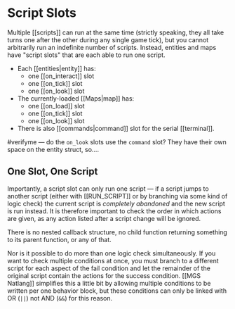 # Script Slots

Multiple [[scripts]] can run at the same time (strictly speaking, they all take turns one after the other during any single game tick), but you cannot arbitrarily run an indefinite number of scripts. Instead, entities and maps have "script slots" that are each able to run one script.

- Each [[entities|entity]] has:
	- one [[on_interact]] slot
	- one [[on_tick]] slot
	- one [[on_look]] slot
- The currently-loaded [[Maps|map]] has:
	- one [[on_load]] slot
	- one [[on_tick]] slot
	- one [[on_look]] slot
- There is also [[commands|command]] slot for the serial [[terminal]].

#verifyme — do the `on_look` slots use the `command` slot? They have their own space on the entity struct, so....

## One Slot, One Script

Importantly, a script slot can only run one script — if a script jumps to another script (either with [[RUN_SCRIPT]] or by branching via some kind of logic check) the current script is *completely abandoned* and the new script is run instead. It is therefore important to check the order in which actions are given, as any action listed after a script change will be ignored.

There is no nested callback structure, no child function returning something to its parent function, or any of that.

Nor is it possible to do more than one logic check simultaneously. If you want to check multiple conditions at once, you must branch to a different script for each aspect of the fail condition and let the remainder of the original script contain the actions for the success condition. [[MGS Natlang]] simplifies this a little bit by allowing multiple conditions to be written per one behavior block, but these conditions can only be linked with OR (`||`) not AND (`&&`) for this reason.
